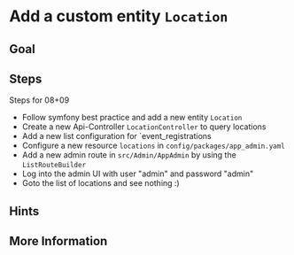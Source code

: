 Add a custom entity `Location`
==============================


Goal
----


Steps
-----

Steps for 08+09

* Follow symfony best practice and add a new entity `Location`
* Create a new Api-Controller `LocationController` to query locations
* Add a new  list configuration for `event_registrations
* Configure a new resource `locations` in `config/packages/app_admin.yaml`
* Add a new admin route in `src/Admin/AppAdmin` by using the `ListRouteBuilder`
* Log into the admin UI with user "admin" and password "admin"
* Goto the list of locations and see nothing :)

Hints
-----


More Information
----------------


